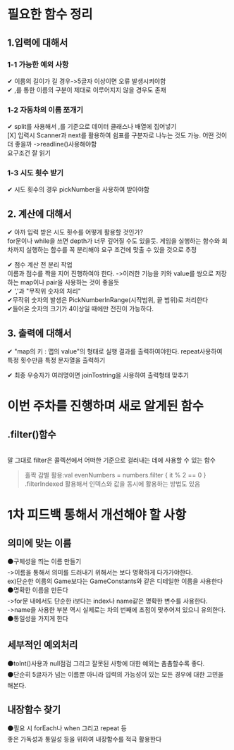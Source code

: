 # 필요한 함수 정리

## 1.입력에 대해서
### 1-1 가능한 예외 사항

✔ 이름의 길이가 길 경우->5글자 이상이면 오류 발생시켜야함
<br>
✔  ,를 통한 이름의 구분이 제대로 이루어지지 않을 경우도 존재
### 1-2 자동차의 이름 쪼개기

✔ split를 사용해서 ,를 기준으로 데이터 클래스나 배열에 집어넣기
<br>
[X] 입력시 Scanner과 next를 활용하여 쉼표를 구분자로 나누는 것도 가능. 어떤 것이 더 좋을까
->readline()사용해야함
<br>
요구조건 잘 읽기
<br>
    
### 1-3 시도 횟수 받기
✔ 시도 횟수의 경우 pickNumber을 사용하여 받아야함

   ## 2. 계산에 대해서
✔ 아까 입력 받은 시도 횟수를 어떻게 활용할 것인가?
    <br>
    for문이나 while을 쓰면 depth가 너무 깊어질 수도 있을듯. 게임을 실행하는 함수와 회차까지 실행하는 함수를 꼭 분리해야 요구 조건에 맞출 수 있을 것으로 추정

✔ 점수 계산 전 분리 작업
    <br>
    이름과 점수를 짝을 지어 진행하여야 한다.
    ->이러한 기능을 키와 value를 쌍으로 저장하는 map이나 pair을 사용하는 것이 좋을듯
    <br>
✔ ','과 "무작위 숫자의 처리"
<br>
    ✔무작위 숫자의 발생은 PickNumberInRange(시작범위, 끝 범위)로 처리한다
    <br>
    ✔들어온 숫자의 크기가 4이상일 때에만 전진이 가능하다.

## 3. 출력에 대해서
✔ "map의 키 : 맵의 value"의 형태로 실행 결과를 출력하여야한다. 
    repeat사용하여 특정 횟수만큼 특정 문자열을 출력하기

✔ 최종 우승자가 여러명이면 joinTostring을 사용하여 출력형태 맞추기
# 이번 주차를 진행하며 새로 알게된 함수
## .filter()함수
<br>
    말 그대로 filter은 콜렉션에서 어떠한 기준으로 걸러내는 데에 사용할 수 있는 함수
<blockquote>
    홀짝 감별 활용:val evenNumbers = numbers.filter { it % 2 == 0 }
    <br>
    .filterIndexed 활용해서 인덱스와 값을 동시에 활용하는 방법도 있음
</blockquote>

# 1차 피드백 통해서 개선해야 할 사항
## 의미에 맞는 이름
⚫구체성을 띄는 이름 만들기<br>
    ->이름을 통해서 의미를 드러내기 위해서는 보다 명확하게 다가가야한다.<br>
    ex)단순한 이름의 Game보다는 GameConstants와 같은 디테일한 이름을 사용한다<br>
⚫명확한 이름을 만든다<br>
    ->for문 내에서도 단순한 i보다는 index나 name같은 명확한 변수를 사용한다.<br>
    ->name을 사용한 부분 역시 실제로는 차의 번째에 초점이 맞추어져 있으니 유의한다.<br>
⚫통일성을 가지게 한다<br>

## 세부적인 예외처리
⚫toInt()사용과 null점검 그리고 잘못된 사항에 대한 예외는 촘촘할수록 좋다.<br>
⚫단순히 5글자가 넘는 이름뿐 아니라 입력의 가능성이 있는 모든 경우에 대한 고민을 해본다.

## 내장함수 찾기
⚫필요 시 forEach나 when 그리고 repeat 등<br>
    좋은 가독성과 통일성 등을 위하여 내장함수를 적극 활용한다
